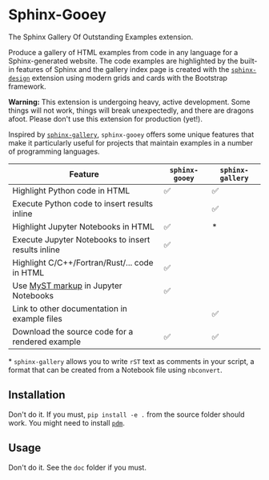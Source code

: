 # Sphinx-Gooey

The Sphinx Gallery Of Outstanding Examples extension.

Produce a gallery of HTML examples from code in any language for a
Sphinx-generated website. The code examples are highlighted by the built-in
features of Sphinx and the gallery index page is created with the [`sphinx-design`](https://sphinx-design.readthedocs.io/)
extension using modern grids and cards with the Bootstrap framework.

**Warning:** This extension is undergoing heavy, active development. Some
things will not work, things will break unexpectedly, and there are dragons
afoot. Please don't use this extension for production (yet!).

Inspired by [`sphinx-gallery`](https://sphinx-gallery.github.io/),
`sphinx-gooey` offers some unique features that make it particularly useful for
projects that maintain examples in a number of programming languages.

| Feature | `sphinx-gooey` | `sphinx-gallery` |
|-|-|-|
| Highlight Python code in HTML | ✅ | ✅ |
| Execute Python code to insert results inline | | ✅ |
| Highlight Jupyter Notebooks in HTML | ✅ | * |
| Execute Jupyter Notebooks to insert results inline | ✅ | |
| Highlight C/C++/Fortran/Rust/... code in HTML | ✅ | |
| Use [MyST markup](https://myst-parser.readthedocs.io/) in Jupyter Notebooks | ✅ | |
| Link to other documentation in example files | | ✅ |
| Download the source code for a rendered example | ✅ | ✅ |

\* `sphinx-gallery` allows you to write `rST` text as comments in your script,
a format that can be created from a Notebook file using `nbconvert`.

## Installation

Don't do it. If you must, `pip install -e .` from the source folder should
work. You might need to install [`pdm`](https://pdm.fming.dev/2.0/).

## Usage

Don't do it. See the `doc` folder if you must.
